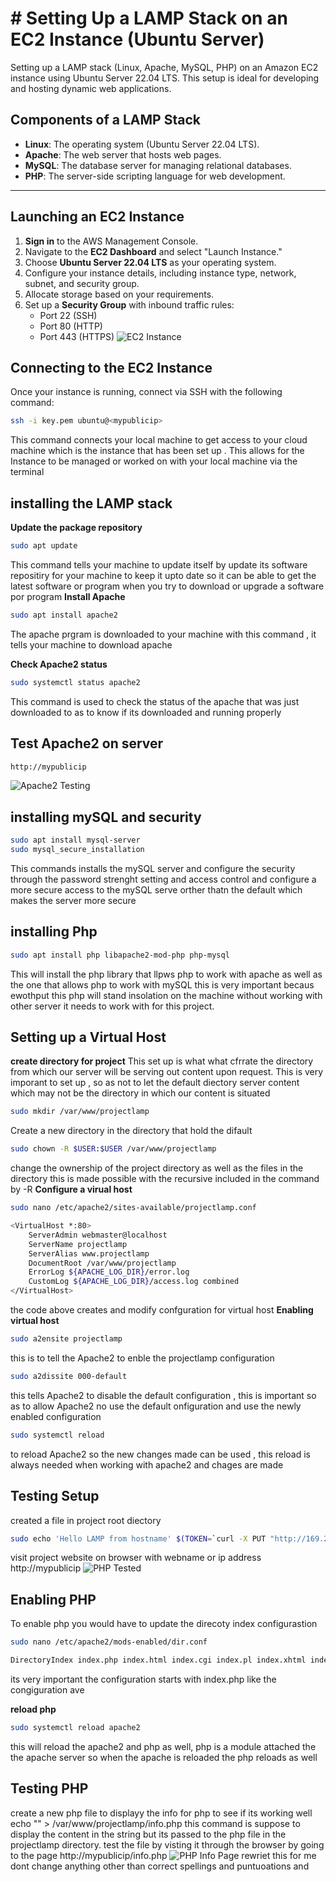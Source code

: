 # # Setting Up a LAMP Stack on an EC2 Instance (Ubuntu Server)

Setting up a LAMP stack (Linux, Apache, MySQL, PHP) on an Amazon EC2 instance using Ubuntu Server 22.04 LTS. This setup is ideal for developing and hosting dynamic web applications.

## Components of a LAMP Stack
- **Linux**: The operating system (Ubuntu Server 22.04 LTS).
- **Apache**: The web server that hosts web pages.
- **MySQL**: The database server for managing relational databases.
- **PHP**: The server-side scripting language for web development.

---

## Launching an EC2 Instance

1. **Sign in** to the AWS Management Console.
2. Navigate to the **EC2 Dashboard** and select "Launch Instance."
3. Choose **Ubuntu Server 22.04 LTS** as your operating system.
4. Configure your instance details, including instance type, network, subnet, and security group.
5. Allocate storage based on your requirements.
6. Set up a **Security Group** with inbound traffic rules:
   - Port 22 (SSH)
   - Port 80 (HTTP)
   - Port 443 (HTTPS)
![EC2 Instance](https://github.com/GrailRoyal/lampstack/blob/images/1000756407.png)


## Connecting to the EC2 Instance

Once your instance is running, connect via SSH with the following command:

```bash
ssh -i key.pem ubuntu@<mypublicip>
```
 This command connects your local machine to get access to your cloud machine which is the instance that has been set up . This allows for the Instance to be managed or worked on with your local machine via the terminal 
## installing the LAMP stack
**Update the package repository**
```bash
sudo apt update
```
This command tells your machine to update itself by update its software repositiry for your machine to keep it upto date so it can be able to get the latest software or program when you try to download or upgrade a software por program
**Install Apache**
```bash
sudo apt install apache2
```
The apache prgram is downloaded to your machine with this command , it tells your machine to download apache

**Check Apache2 status**
```bash
sudo systemctl status apache2
```
 This command is used to check the status of the apache that was just downloaded to as to know if its downloaded and running properly 
## Test Apache2 on server
```bash
http://mypublicip
```
![Apache2 Testing](https://github.com/GrailRoyal/lampstack/blob/images/1000756329.png)

## installing mySQL and security
```bash
sudo apt install mysql-server
sudo mysql_secure_installation
```
This commands installs the mySQL server and configure the security through the password strenght setting and access control
and configure a more secure access to the mySQL serve orther thatn the default which makes the server more secure

## installing Php
```bash
sudo apt install php libapache2-mod-php php-mysql
```
This will install the php library that llpws php to work with apache as well as the one that allows php to work with mySQL this is very important becaus ewothput this php will stand insolation on the machine without working with other server it needs to work with for this project.

## Setting up a Virtual Host
**create directory for project**
This set up is what what cfrrate the directory from which our server will be serving out content upon request. This is very imporant to set up , so as not to let the default diectory server content which may not be the directory in which our content is situated
```bash
sudo mkdir /var/www/projectlamp
```
Create a new directory in the directory that hold the difault 

```bash
sudo chown -R $USER:$USER /var/www/projectlamp
```
change the ownership  of the project directory as well as the files in the directory this is made possible with the recursive included in the command by -R
**Configure a virual host**
```bash
sudo nano /etc/apache2/sites-available/projectlamp.conf
```
```bash
<VirtualHost *:80>
    ServerAdmin webmaster@localhost
    ServerName projectlamp
    ServerAlias www.projectlamp
    DocumentRoot /var/www/projectlamp
    ErrorLog ${APACHE_LOG_DIR}/error.log
    CustomLog ${APACHE_LOG_DIR}/access.log combined
</VirtualHost>
```

the  code above creates and modify  confguration for virtual host
**Enabling virtual host**
```bash
sudo a2ensite projectlamp
```
 this is to tell the Apache2 to enble the projectlamp configuration
```bash
sudo a2dissite 000-default
```
this tells Apache2 to disable the default configuration , this is important so as to allow Apache2 no use the default onfiguration and use the newly enabled configuration
```bash
sudo systemctl reload
```
to reload Apache2 so the new changes made can be used , this reload is always needed when working with apache2 and chages are made


## Testing Setup

created a file in project root diectory 
```bash
sudo echo 'Hello LAMP from hostname' $(TOKEN=`curl -X PUT "http://169.254.169.254/latest/api/token" -H "X-aws-ec2-metadata-token-ttl-seconds: 21600"` && curl -H "X-aws-ec2-metadata-token: $TOKEN" -s http://169.254.169.254/latest/meta-data/public-hostname) 'with public IP' $(TOKEN=`curl -X PUT "http://169.254.169.254/latest/api/token" -H "X-aws-ec2-metadata-token-ttl-seconds: 21600"` && curl -H "X-aws-ec2-metadata-token: $TOKEN" -s http://169.254.169.254/latest/meta-data/public-ipv4) > /var/www/projectlamp/index.html
```
visit project website on browser with webname or ip address
http://mypublicip
![PHP Tested](https://github.com/GrailRoyal/lampstack/blob/images/1000756325.png)



## Enabling PHP
To enable php you would have to update the direcoty index configurastion 
```bash
sudo nano /etc/apache2/mods-enabled/dir.conf
```

```bash
DirectoryIndex index.php index.html index.cgi index.pl index.xhtml index.htm
```
its very important the configuration starts with index.php like the congiguration ave

**reload php**
```bash
sudo systemctl reload apache2
```
this will reload the apache2 and php as well, php is a module attached the the apache server so when the apache is reloaded the php reloads as well 

## Testing PHP
create a new php file to displayy the info for php to see if its working well
echo "<?php phpinfo(); ?>" > /var/www/projectlamp/info.php
this command is suppose to display the content in the string but its passed to the php file in the projectlamp directory.
test the file by visting it through the browser by going to the page
http://mypublicip/info.php
![PHP Info Page](https://github.com/GrailRoyal/lampstack/blob/images/1000756330.png)
   rewriet this for me dont change anything other than correct spellings and puntuoations and
